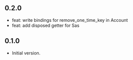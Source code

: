 ## 0.2.0

- feat: write bindings for remove_one_time_key in Account
- feat: add disposed getter for Sas

## 0.1.0

- Initial version.
